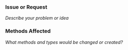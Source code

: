 ### Issue or Request
_Describe your problem or idea_

### Methods Affected
_What methods and types would be changed or created?_
